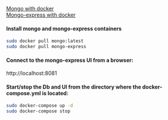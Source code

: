 [Mongo with docker](https://blog.tericcabrel.com/using-docker-and-docker-compose-with-nodejs-and-mongodb/)  
[Mongo-express with docker](https://devops.tutorials24x7.com/blog/containerize-mongodb-and-mongo-express-using-docker-containers)  

#### Install mongo and mongo-express containers
```bash
sudo docker pull mongo:latest  
sudo docker pull mongo-express  
```

#### Connect to the mongo-express UI from a browser:
http://localhost:8081  

#### Start/stop the Db and UI from the directory where the docker-compose.yml is located:
```bash
sudo docker-compose up -d  
sudo docker-compose stop  
```